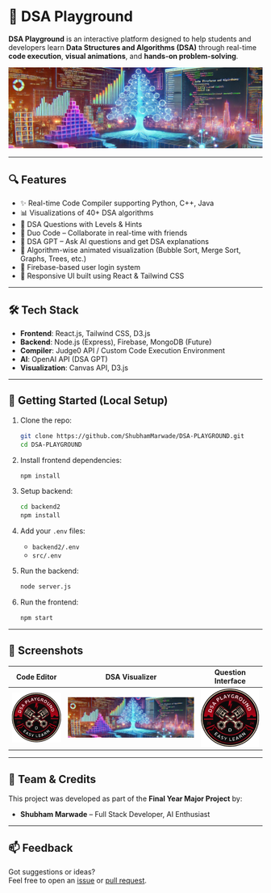 # 🧠 DSA Playground

**DSA Playground** is an interactive platform designed to help students and developers learn **Data Structures and Algorithms (DSA)** through real-time **code execution**, **visual animations**, and **hands-on problem-solving**.

![DSA Playground Banner](public/imgdsa.jpg)

---

## 🔍 Features

- ✨ Real-time Code Compiler supporting Python, C++, Java
- 📊 Visualizations of 40+ DSA algorithms
- 🧩 DSA Questions with Levels & Hints
- 🤝 Duo Code – Collaborate in real-time with friends
- 🧠 DSA GPT – Ask AI questions and get DSA explanations
- 🎯 Algorithm-wise animated visualization (Bubble Sort, Merge Sort, Graphs, Trees, etc.)
- 🔐 Firebase-based user login system
- 🧩 Responsive UI built using React & Tailwind CSS

---

## 🛠️ Tech Stack

- **Frontend**: React.js, Tailwind CSS, D3.js
- **Backend**: Node.js (Express), Firebase, MongoDB (Future)
- **Compiler**: Judge0 API / Custom Code Execution Environment
- **AI**: OpenAI API (DSA GPT)
- **Visualization**: Canvas API, D3.js

---

## 🚀 Getting Started (Local Setup)

1. Clone the repo:
    ```bash
    git clone https://github.com/ShubhamMarwade/DSA-PLAYGROUND.git
    cd DSA-PLAYGROUND
    ```

2. Install frontend dependencies:
    ```bash
    npm install
    ```

3. Setup backend:
    ```bash
    cd backend2
    npm install
    ```

4. Add your `.env` files:
    - `backend2/.env`
    - `src/.env`

5. Run the backend:
    ```bash
    node server.js
    ```

6. Run the frontend:
    ```bash
    npm start
    ```

---

## 📸 Screenshots

| Code Editor | DSA Visualizer | Question Interface |
|-------------|----------------|---------------------|
| ![Code](public/logo.png) | ![Visualizer](public/imgdsa.jpg) | ![Question](public/favicon.ico) |

---

## 🙌 Team & Credits

This project was developed as part of the **Final Year Major Project** by:

- **Shubham Marwade** – Full Stack Developer, AI Enthusiast

---

## 📫 Feedback

Got suggestions or ideas?  
Feel free to open an [issue](https://github.com/ShubhamMarwade/DSA-PLAYGROUND/issues) or [pull request](https://github.com/ShubhamMarwade/DSA-PLAYGROUND/pulls).

